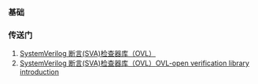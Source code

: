 ### 基础

### 传送门
1. [SystemVerilog 断言(SVA)检查器库（OVL）](https://xueying.blog.csdn.net/article/details/125672275?spm=1001.2014.3001.5502)
2. [SystemVerilog 断言(SVA)检查器库（OVL）](https://blog.csdn.net/gsjthxy/article/details/125672275)[OVL-open verification library introduction](https://zhuanlan.zhihu.com/p/533951167)
